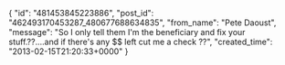  {
   "id": "481453845223886",
   "post_id": "462493170453287_480677688634835",
   "from_name": "Pete Daoust",
   "message": "So I only tell them I'm the beneficiary and fix your stuff.??....and if there's any $$ left cut me a check ??",
   "created_time": "2013-02-15T21:20:33+0000"
 }
